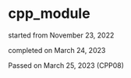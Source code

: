 # cpp_module

started from November 23, 2022

completed on March 24, 2023

Passed on March 25, 2023 (CPP08)
